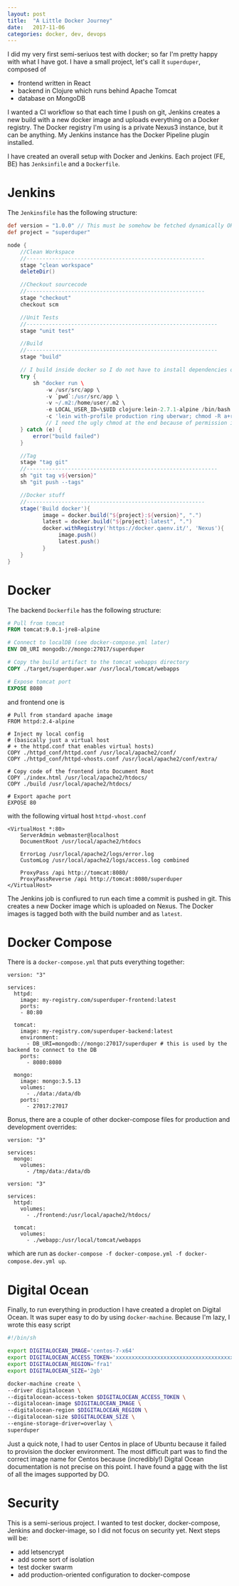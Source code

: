 ```yaml
---
layout: post
title:  "A Little Docker Journey"
date:   2017-11-06
categories: docker, dev, devops
---
```


I did my very first semi-seriuos test with docker; so far I'm pretty happy with what I have got. I have a small project, let's call it `superduper`, composed of
- frontend written in React
- backend in Clojure which runs behind Apache Tomcat
- database on MongoDB

I wanted a CI workflow so that each time I push on git, Jenkins creates a new build with a new docker image and uploads everything on a Docker registry.
The Docker registry I'm using is a private Nexus3 instance, but it can be anything. My Jenkins instance has the Docker Pipeline plugin installed.

I have created an overall setup with Docker and Jenkins.
Each project (FE, BE) has `Jenksinfile` and a `Dockerfile`.

# Jenkins

The `Jenkinsfile` has the following structure:

```groovy
def version = "1.0.0" // This must be somehow be fetched dynamically OR the Jenkins file must be updated for each new version.
def project = "superduper"

node {
    //Clean Workspace
    //--------------------------------------------------------
    stage "clean workspace"
    deleteDir()

    //Checkout sourcecode
    //--------------------------------------------------------
    stage "checkout"
    checkout scm

    //Unit Tests
    //------------------------------------------------------------
    stage "unit test"

    //Build
    //------------------------------------------------------------
    stage "build"

    // I build inside docker so I do not have to install dependencies on Jenkins. Note that .m2 directory is shared so it is not downloaded each time
    try {
        sh "docker run \
            -w /usr/src/app \
            -v `pwd`:/usr/src/app \
            -v ~/.m2:/home/user/.m2 \
            -e LOCAL_USER_ID=\$UID clojure:lein-2.7.1-alpine /bin/bash \
            -c 'lein with-profile production ring uberwar; chmod -R a+rwx target'" 
            // I need the ugly chmod at the end because of permission issues.
    } catch (e) {
        error("build failed")
    }

    //Tag
    stage "tag git"
    //------------------------------------------------------------
    sh "git tag v${version}"
    sh "git push --tags"

    //Docker stuff
    //--------------------------------------------------------
    stage('Build docker'){
           image = docker.build("${project}:${version}", ".")
           latest = docker.build("${project}:latest", ".")
           docker.withRegistry('https://docker.qaenv.it/', 'Nexus'){
                image.push()
                latest.push()
           }
    }
}
```

# Docker

The backend `Dockerfile` has the following structure:

```Dockerfile
# Pull from tomcat
FROM tomcat:9.0.1-jre8-alpine

# Connect to localDB (see docker-compose.yml later)
ENV DB_URI mongodb://mongo:27017/superduper

# Copy the build artifact to the tomcat webapps directory
COPY ./target/superduper.war /usr/local/tomcat/webapps

# Expose tomcat port
EXPOSE 8080
```

and frontend one is

```
# Pull from standard apache image
FROM httpd:2.4-alpine

# Inject my local config
# (basically just a virtual host 
# + the httpd.conf that enables virtual hosts)
COPY ./httpd_conf/httpd.conf /usr/local/apache2/conf/
COPY ./httpd_conf/httpd-vhosts.conf /usr/local/apache2/conf/extra/

# Copy code of the frontend into Document Root
COPY ./index.html /usr/local/apache2/htdocs/
COPY ./build /usr/local/apache2/htdocs/

# Export apache port
EXPOSE 80
```

with the following virtual host `httpd-vhost.conf`

```
<VirtualHost *:80>
    ServerAdmin webmaster@localhost
    DocumentRoot /usr/local/apache2/htdocs

    ErrorLog /usr/local/apache2/logs/error.log
    CustomLog /usr/local/apache2/logs/access.log combined

    ProxyPass /api http://tomcat:8080/
    ProxyPassReverse /api http://tomcat:8080/superduper
</VirtualHost>
```

The Jenkins job is confiured to run each time a commit is pushed in git. This creates a new Docker image which is uploaded on Nexus.
The Docker images is tagged both with the build number and as `latest`.

# Docker Compose

There is a `docker-compose.yml` that puts everything together:

```
version: "3"

services:
  httpd:
    image: my-registry.com/superduper-frontend:latest
    ports:
    - 80:80

  tomcat:
    image: my-registry.com/superduper-backend:latest
    environment:
      - DB_URI=mongodb://mongo:27017/superduper # this is used by the backend to connect to the DB
    ports:
      - 8080:8080

  mongo:
    image: mongo:3.5.13
    volumes:
      - ./data:/data/db
    ports:
      - 27017:27017
```

Bonus, there are a couple of other docker-compose files for production and development overrides:

```
version: "3"

services:
  mongo:
    volumes:
      - /tmp/data:/data/db
```

```
version: "3"

services:
  httpd:
    volumes:
      - ./frontend:/usr/local/apache2/htdocs/

  tomcat:
    volumes:
      - ./webapp:/usr/local/tomcat/webapps
```

which are run as `docker-compose -f docker-compose.yml -f docker-compose.dev.yml up`.

# Digital Ocean

Finally, to run everything in production I have created a droplet on Digital Ocean. It was super easy to do by using `docker-machine`.
Because I'm lazy, I wrote this easy script

```bash
#!/bin/sh

export DIGITALOCEAN_IMAGE='centos-7-x64'
export DIGITALOCEAN_ACCESS_TOKEN='xxxxxxxxxxxxxxxxxxxxxxxxxxxxxxxxxxxxxxxxxxxxxxxx'
export DIGITALOCEAN_REGION='fra1'
export DIGITALOCEAN_SIZE='2gb'

docker-machine create \
--driver digitalocean \
--digitalocean-access-token $DIGITALOCEAN_ACCESS_TOKEN \
--digitalocean-image $DIGITALOCEAN_IMAGE \
--digitalocean-region $DIGITALOCEAN_REGION \
--digitalocean-size $DIGITALOCEAN_SIZE \
--engine-storage-driver=overlay \
superduper
```

Just a quick note, I had to user Centos in place of Ubuntu because it failed to provision the docker environment.
The most difficult part was to find the correct image name for Centos because (incredibly!) Digital Ocean documentation is
not precise on this point. I have found a [page](https://gist.github.com/kitschysynq/bab0797516f2e44fc6b7cff002599958) with the list of all the images supported by DO.

# Security
This is a semi-serious project. I wanted to test docker, docker-compose, Jenkins and docker-image, so I did not focus on security yet. Next steps will be:
- add letsencrypt
- add some sort of isolation
- test docker swarm
- add production-oriented configuration to docker-compose
